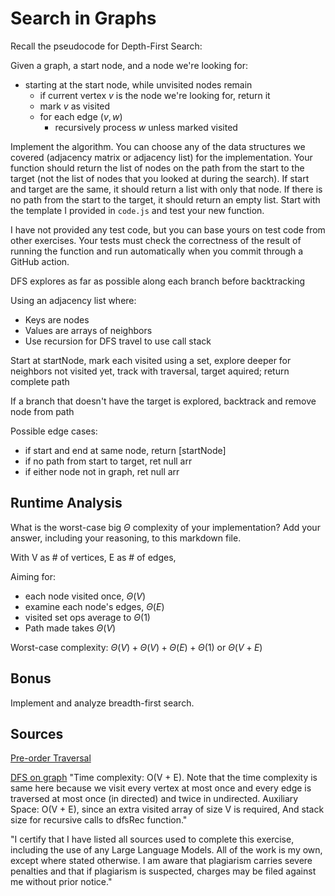 # Search in Graphs

Recall the pseudocode for Depth-First Search: 

Given a graph, a start node, and a node we're looking for:
- starting at the start node, while unvisited nodes remain
    - if current vertex $v$ is the node we're looking for, return it
    - mark $v$ as visited
    - for each edge $(v,w)$
        - recursively process $w$ unless marked visited

Implement the algorithm. You can choose any of the data structures we covered
(adjacency matrix or adjacency list) for the implementation. Your function
should return the list of nodes on the path from the start to the target (not
the list of nodes that you looked at during the search). If start and target are
the same, it should return a list with only that node. If there is no path from
the start to the target, it should return an empty list. Start with the template
I provided in `code.js` and test your new function.

I have not provided any test code, but you can base yours on test code from
other exercises. Your tests must check the correctness of the result of running
the function and run automatically when you commit through a GitHub action.

DFS explores as far as possible along each branch before backtracking

Using an adjacency list where:
- Keys are nodes
- Values are arrays of neighbors
- Use recursion for DFS travel to use call stack

Start at startNode, mark each visited using a set, explore deeper for neighbors 
not visited yet, track with traversal, target aquired; return complete path

If a branch that doesn't have the target is explored, backtrack and remove node 
from path

Possible edge cases:
- if start and end at same node, return [startNode]
- if no path from start to target, ret null arr
- if either node not in graph, ret null arr

## Runtime Analysis

What is the worst-case big $\Theta$ complexity of your implementation? Add your
answer, including your reasoning, to this markdown file.

With V as # of vertices, E as # of edges,

Aiming for:
+ each node visited once, $\Theta(V)$
+ examine each node's edges, $\Theta(E)$
+ visited set ops average to $\Theta(1)$
+ Path made takes $\Theta(V)$

Worst-case complexity: $\Theta(V) + \Theta(V) + \Theta(E) + \Theta(1)$ or $\Theta(V + E)$

## Bonus

Implement and analyze breadth-first search.

## Sources

[Pre-order Traversal](https://www.geeksforgeeks.org/preorder-traversal-of-binary-tree/)

[DFS on graph](https://www.geeksforgeeks.org/depth-first-search-or-dfs-for-a-graph/) "Time complexity: O(V + E). Note that the time complexity is same here because we visit every vertex at most once and every edge is traversed at most once (in directed) and twice in undirected.
Auxiliary Space: O(V + E), since an extra visited array of size V is required, And stack size for recursive calls to dfsRec function."

"I certify that I have listed all sources used to complete this exercise, including the use of any Large Language Models. All of the work is my own, except where stated otherwise. I am aware that plagiarism carries severe penalties and that if plagiarism is suspected, charges may be filed against me without prior notice." 

